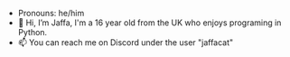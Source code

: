 - Pronouns: he/him
- 👋 Hi, I’m Jaffa, I'm  a 16 year old from the UK who enjoys programing in Python. 
- 📫 You can reach me on Discord under the user "jaffacat"


<!---
JaffaCat/JaffaCat is a ✨ special ✨ repository because its `README.md` (this file) appears on your GitHub profile.
You can click the Preview link to take a look at your changes.
--->
